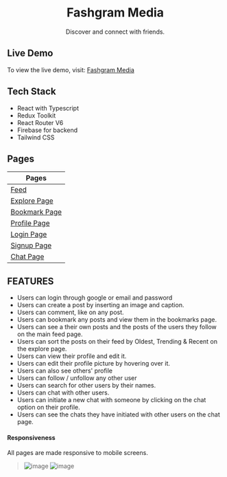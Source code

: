 <h1 align="center"><b>Fashgram Media</b></h1>
<div align="center">Discover and connect with friends.</div>

## **Live Demo**

To view the live demo, visit: [Fashgram Media](https://fashgram-media-react.netlify.app/)

## **Tech Stack**

- React with Typescript
- Redux Toolkit
- React Router V6
- Firebase for backend
- Tailwind CSS

## **Pages**

| Pages                                                                                         |
| --------------------------------------------------------------------------------------------- |
| [Feed](https://fashgram-media-react.netlify.app/)                                             |
| [Explore Page](https://fashgram-media-react.netlify.app/explore)                              |
| [Bookmark Page](https://fashgram-media-react.netlify.app/bookmark)                            |
| [Profile Page](https://fashgram-media-react.netlify.app/profile/rg8Z4svhTwU9ikQ2srhMbqWa1rH2) |
| [Login Page](https://fashgram-media-react.netlify.app/login)                                  |
| [Signup Page](https://fashgram-media-react.netlify.app/signup)                                |
| [Chat Page](https://fashgram-media-react.netlify.app/chat)                                    |

## **FEATURES**

- Users can login through google or email and password
- Users can create a post by inserting an image and caption.
- Users can comment, like on any post.
- Users can bookmark any posts and view them in the bookmarks page.
- Users can see a their own posts and the posts of the users they follow on the main feed page.
- Users can sort the posts on their feed by Oldest, Trending & Recent on the explore page.
- Users can view their profile and edit it.
- Users can edit their profile picture by hovering over it.
- Users can also see others' profile
- Users can follow / unfollow any other user
- Users can search for other users by their names.
- Users can chat with other users.
- Users can initiate a new chat with someone by clicking on the chat option on their profile.
- Users can see the chats they have initiated with other users on the chat page.

#### Responsiveness

All pages are made responsive to mobile screens.
> ![image](https://user-images.githubusercontent.com/46674359/170029643-dff9a336-a49f-40ea-9204-1d378b805914.png)
> ![image](https://user-images.githubusercontent.com/46674359/170029719-eaf140ae-5b38-458f-b5c6-9a9f0d4a8b5a.png)

